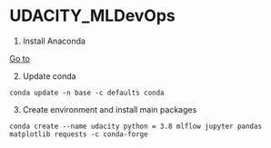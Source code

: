 # UDACITY_MLDevOps

1. Install Anaconda

[Go to](https://problemsolvingwithpython.com/01-Orientation/01.03-Installing-Anaconda-on-Windows/)

2. Update conda

```console
conda update -n base -c defaults conda
```

3. Create environment and install main packages

```console
conda create --name udacity python = 3.8 mlflow jupyter pandas matplotlib requests -c conda-forge
```
